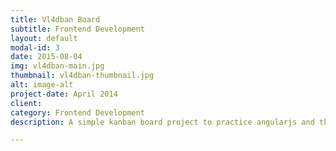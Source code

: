 ```yaml
---
title: Vl4dban Board
subtitle: Frontend Development
layout: default
modal-id: 3
date: 2015-08-04
img: vl4dban-main.jpg
thumbnail: vl4dban-thumbnail.jpg
alt: image-alt
project-date: April 2014
client:
category: Frontend Development
description: A simple kanban board project to practice angularjs and the new material design principles.

---
```

